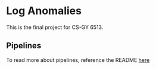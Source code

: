# Log Anomalies

This is the final project for CS-GY 6513.

## Pipelines

To read more about pipelines, reference the README [here](./pipeline/README.md)